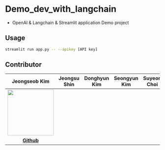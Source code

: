 # Demo_dev_with_langchain

- OpenAI & Langchain & Streamlit application Demo project

## Usage

```bash
streamlit run app.py -- --apikey [API key]
```

## Contributor

| Jeongseob Kim | Jeongsu Shin | Donghyun Kim | Seongyun Kim | Suyeon Choi |
|:---:|:---:|:---:|:---:|:---:|
| <img src="https://avatars.githubusercontent.com/u/63832233?v=4" width=150px> |              |              |              |             |
| **[Github](https://github.com/jskim0406)** |              |              |              |             |